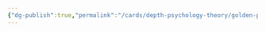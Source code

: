 ```yaml
---
{"dg-publish":true,"permalink":"/cards/depth-psychology-theory/golden-pair/","noteIcon":"","created":"2023-01-20T11:36:32.921+01:00","updated":"2023-04-18T14:10:52.308+02:00"}
---
```


